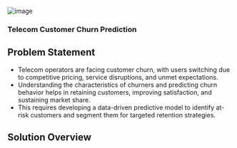 ![image](https://github.com/user-attachments/assets/9894fc38-faf0-494c-b814-dd99fe9c5fc6)

### Telecom Customer Churn Prediction

## Problem Statement 
- Telecom operators are facing customer churn, with users switching due to competitive pricing, service disruptions, and unmet expectations.
- Understanding the characteristics of churners and predicting churn behavior helps in retaining customers, improving satisfaction, and sustaining market share.
- This requires developing a data-driven predictive model to identify at-risk customers and segment them for targeted retention strategies.

## Solution Overview
